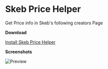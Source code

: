 # Skeb Price Helper
Get Price info in Skeb's following creators Page

**Download**

[Install Skeb Price Helper](https://greasyfork.org/en/scripts/428313-skeb-price-helper)

**Screenshots**

![Preview](https://cdn.jsdelivr.net/gh/Dispnt/Skeb_Price_Helper/preview.png)
